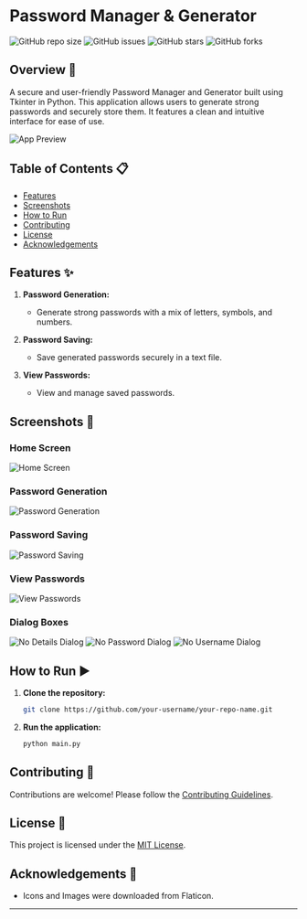 # Password Manager & Generator

![GitHub repo size](https://img.shields.io/github/repo-size/fxrrhxn/Password-Manager)
![GitHub issues](https://img.shields.io/github/issues/fxrrhxn/Password-Manager)
![GitHub stars](https://img.shields.io/github/stars/fxrrhxn/Password-Manager)
![GitHub forks](https://img.shields.io/github/forks/fxrrhxn/Password-Manager)

## Overview 🚀

A secure and user-friendly Password Manager and Generator built using Tkinter in Python. This application allows users to generate strong passwords and securely store them. It features a clean and intuitive interface for ease of use.

![App Preview](previews/app_preview.png)

## Table of Contents 📋

- [Features](#features)
- [Screenshots](#screenshots)
- [How to Run](#how-to-run)
- [Contributing](#contributing)
- [License](#license)
- [Acknowledgements](#acknowledgements)

## Features ✨

1. **Password Generation:**

   - Generate strong passwords with a mix of letters, symbols, and numbers.

2. **Password Saving:**

   - Save generated passwords securely in a text file.

3. **View Passwords:**
   - View and manage saved passwords.

## Screenshots 📸

### Home Screen

![Home Screen](previews/app_preview.png)

### Password Generation

![Password Generation](previews/generating_passwords.png)

### Password Saving

![Password Saving](previews/saving_passwords.png)

### View Passwords

![View Passwords](previews/viewing_saved_passwords.png)

### Dialog Boxes

![No Details Dialog](previews/no_details_dialog.png)
![No Password Dialog](previews/no_password_dialog.png)
![No Username Dialog](previews/no_username_dialog.png)

## How to Run ▶️

1. **Clone the repository:**

   ```bash
   git clone https://github.com/your-username/your-repo-name.git
   ```

2. **Run the application:**

   ```bash
   python main.py
   ```

## Contributing 🤝

Contributions are welcome! Please follow the [Contributing Guidelines](CONTRIBUTING.md).

## License 📄

This project is licensed under the [MIT License](LICENSE).

## Acknowledgements 🙏

- Icons and Images were downloaded from Flaticon.

---
